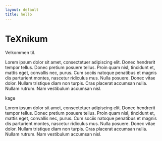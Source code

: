 ```yaml
---
layout: default
title: hello
---
```


# TeXnikum
Velkommen til.

Lorem ipsum dolor sit amet, consectetuer adipiscing elit. Donec hendrerit tempor tellus. Donec pretium posuere tellus. Proin quam nisl, tincidunt et, mattis eget, convallis nec, purus. Cum sociis natoque penatibus et magnis dis parturient montes, nascetur ridiculus mus. Nulla posuere. Donec vitae dolor. Nullam tristique diam non turpis. Cras placerat accumsan nulla. Nullam rutrum. Nam vestibulum accumsan nisl.

<div class="email-list">
kage
</div>


Lorem ipsum dolor sit amet, consectetuer adipiscing elit. Donec hendrerit tempor tellus. Donec pretium posuere tellus. Proin quam nisl, tincidunt et, mattis eget, convallis nec, purus. Cum sociis natoque penatibus et magnis dis parturient montes, nascetur ridiculus mus. Nulla posuere. Donec vitae dolor. Nullam tristique diam non turpis. Cras placerat accumsan nulla. Nullam rutrum. Nam vestibulum accumsan nisl.

<script type="text/javascript>

function replaceEmail (divClass, address) {
    var emails = document.getElementsByClassName(divClass);
    for (var i = 0; i < emails.length; i++) {
        var enc = s.replace(/./g, function(letter) {return String.fromCharCode(letter.charCodeAt(0)+30)});
        emails[i].innerHTML = enc
    }
}

function modifyPage () {
    replaceEmail('email-list', 'WUGT"GZCORNGEQO');
    replaceEmail('email-admin', 'WUGT"GZCORNGEQO');
}

window.addEventListener('DOMContentLoaded', modifyPage, true);

document.write("hello");
alert("fisk");
</script>
